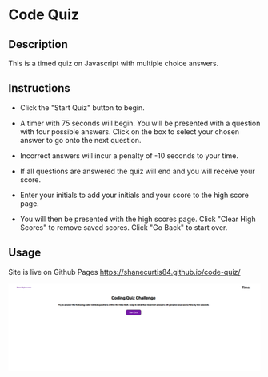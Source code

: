 # Code Quiz

## Description

This is a timed quiz on Javascript with multiple choice answers. 


## Instructions

 - Click the "Start Quiz" button to begin.
 
 - A timer with 75 seconds will begin. You will be presented with a question with four possible answers. Click on the box to select your chosen answer to go onto the next question. 
 
 - Incorrect answers will incur a penalty of -10 seconds to your time.

 - If all questions are answered the quiz will end and you will receive your score. 

 - Enter your initials to add your initials and your score to the high score page. 

 - You will then be presented with the high scores page. Click "Clear High Scores" to remove saved scores. Click "Go Back" to start over.





## Usage

Site is live on Github Pages https://shanecurtis84.github.io/code-quiz/

   ![Sceenshot 1](https://github.com/ShaneCurtis84/code-quiz/blob/main/assets/images/screenshot1.PNG)
